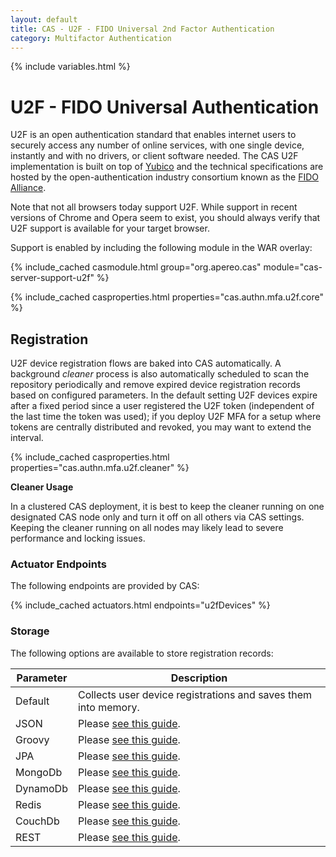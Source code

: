```yaml
---
layout: default
title: CAS - U2F - FIDO Universal 2nd Factor Authentication
category: Multifactor Authentication
---
```


{% include variables.html %}

# U2F - FIDO Universal Authentication

U2F is an open authentication standard that enables internet users to securely 
access any number of online services, with one single device, instantly 
and with no drivers, or client software needed. The CAS U2F implementation 
is built on top of [Yubico](https://www.yubico.com/about/background/fido/) and 
the technical specifications are hosted by the open-authentication 
industry consortium known as the [FIDO Alliance](https://fidoalliance.org/).

Note that not all browsers today support U2F. While support in recent versions of Chrome and 
Opera seem to exist, you should always verify that U2F support is available for your target browser.

Support is enabled by including the following module in the WAR overlay:

{% include_cached casmodule.html group="org.apereo.cas" module="cas-server-support-u2f" %}

{% include_cached casproperties.html properties="cas.authn.mfa.u2f.core" %}


## Registration

U2F device registration flows are baked into CAS automatically. A 
background *cleaner* process is also automatically scheduled to scan the 
repository periodically and remove expired device registration records 
based on configured parameters. In the default setting U2F devices
expire after a fixed period since a user registered the U2F token 
(independent of the last time the token was used); if you deploy U2F
MFA for a setup where tokens are centrally distributed and revoked, 
you may want to extend the interval.

{% include_cached casproperties.html properties="cas.authn.mfa.u2f.cleaner" %}

<div class="alert alert-warning"><strong>Cleaner Usage</strong><p>In a 
clustered CAS deployment, it is best to keep the cleaner running on one designated 
CAS node only and turn it off on all others via CAS settings. Keeping the 
cleaner running on all nodes may likely lead to severe performance and locking issues.</p></div>

### Actuator Endpoints

The following endpoints are provided by CAS:

{% include_cached actuators.html endpoints="u2fDevices" %}

### Storage
 
The following options are available to store registration records:

| Parameter | Description                                                     |
|-----------|-----------------------------------------------------------------|
| Default   | Collects user device registrations and saves them into memory.  |
| JSON      | Please [see this guide](FIDO-U2F-Authentication-JSON.html).     |
| Groovy    | Please [see this guide](FIDO-U2F-Authentication-Groovy.html).   |
| JPA       | Please [see this guide](FIDO-U2F-Authentication-JPA.html).      |
| MongoDb   | Please [see this guide](FIDO-U2F-Authentication-MongoDb.html).  |
| DynamoDb  | Please [see this guide](FIDO-U2F-Authentication-DynamoDb.html). |
| Redis     | Please [see this guide](FIDO-U2F-Authentication-Redis.html).    |
| CouchDb   | Please [see this guide](FIDO-U2F-Authentication-CouchDb.html).  |
| REST      | Please [see this guide](FIDO-U2F-Authentication-REST.html).     |
